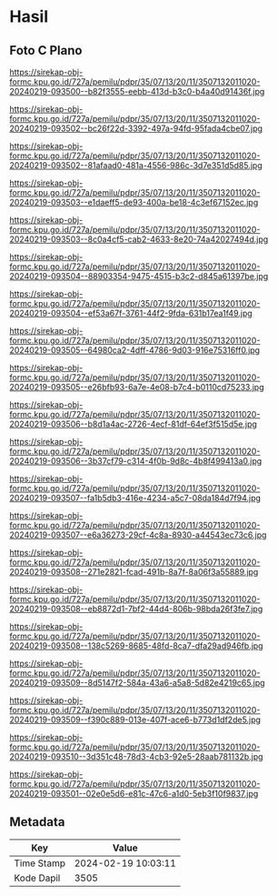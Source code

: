 # Hasil

## Foto C Plano

https://sirekap-obj-formc.kpu.go.id/727a/pemilu/pdpr/35/07/13/20/11/3507132011020-20240219-093500--b82f3555-eebb-413d-b3c0-b4a40d91436f.jpg

https://sirekap-obj-formc.kpu.go.id/727a/pemilu/pdpr/35/07/13/20/11/3507132011020-20240219-093502--bc26f22d-3392-497a-94fd-95fada4cbe07.jpg

https://sirekap-obj-formc.kpu.go.id/727a/pemilu/pdpr/35/07/13/20/11/3507132011020-20240219-093502--81afaad0-481a-4556-986c-3d7e351d5d85.jpg

https://sirekap-obj-formc.kpu.go.id/727a/pemilu/pdpr/35/07/13/20/11/3507132011020-20240219-093503--e1daeff5-de93-400a-be18-4c3ef67152ec.jpg

https://sirekap-obj-formc.kpu.go.id/727a/pemilu/pdpr/35/07/13/20/11/3507132011020-20240219-093503--8c0a4cf5-cab2-4633-8e20-74a42027494d.jpg

https://sirekap-obj-formc.kpu.go.id/727a/pemilu/pdpr/35/07/13/20/11/3507132011020-20240219-093504--88903354-9475-4515-b3c2-d845a61397be.jpg

https://sirekap-obj-formc.kpu.go.id/727a/pemilu/pdpr/35/07/13/20/11/3507132011020-20240219-093504--ef53a67f-3761-44f2-9fda-631b17ea1f49.jpg

https://sirekap-obj-formc.kpu.go.id/727a/pemilu/pdpr/35/07/13/20/11/3507132011020-20240219-093505--64980ca2-4dff-4786-9d03-916e75316ff0.jpg

https://sirekap-obj-formc.kpu.go.id/727a/pemilu/pdpr/35/07/13/20/11/3507132011020-20240219-093505--e26bfb93-6a7e-4e08-b7c4-b0110cd75233.jpg

https://sirekap-obj-formc.kpu.go.id/727a/pemilu/pdpr/35/07/13/20/11/3507132011020-20240219-093506--b8d1a4ac-2726-4ecf-81df-64ef3f515d5e.jpg

https://sirekap-obj-formc.kpu.go.id/727a/pemilu/pdpr/35/07/13/20/11/3507132011020-20240219-093506--3b37cf79-c314-4f0b-9d8c-4b8f499413a0.jpg

https://sirekap-obj-formc.kpu.go.id/727a/pemilu/pdpr/35/07/13/20/11/3507132011020-20240219-093507--fa1b5db3-416e-4234-a5c7-08da184d7f94.jpg

https://sirekap-obj-formc.kpu.go.id/727a/pemilu/pdpr/35/07/13/20/11/3507132011020-20240219-093507--e6a36273-29cf-4c8a-8930-a44543ec73c6.jpg

https://sirekap-obj-formc.kpu.go.id/727a/pemilu/pdpr/35/07/13/20/11/3507132011020-20240219-093508--271e2821-fcad-491b-8a7f-8a06f3a55889.jpg

https://sirekap-obj-formc.kpu.go.id/727a/pemilu/pdpr/35/07/13/20/11/3507132011020-20240219-093508--eb8872d1-7bf2-44d4-806b-98bda26f3fe7.jpg

https://sirekap-obj-formc.kpu.go.id/727a/pemilu/pdpr/35/07/13/20/11/3507132011020-20240219-093508--138c5269-8685-48fd-8ca7-dfa29ad946fb.jpg

https://sirekap-obj-formc.kpu.go.id/727a/pemilu/pdpr/35/07/13/20/11/3507132011020-20240219-093509--8d5147f2-584a-43a6-a5a8-5d82e4219c65.jpg

https://sirekap-obj-formc.kpu.go.id/727a/pemilu/pdpr/35/07/13/20/11/3507132011020-20240219-093509--f390c889-013e-407f-ace6-b773d1df2de5.jpg

https://sirekap-obj-formc.kpu.go.id/727a/pemilu/pdpr/35/07/13/20/11/3507132011020-20240219-093510--3d351c48-78d3-4cb3-92e5-28aab781132b.jpg

https://sirekap-obj-formc.kpu.go.id/727a/pemilu/pdpr/35/07/13/20/11/3507132011020-20240219-093501--02e0e5d6-e81c-47c6-a1d0-5eb3f10f9837.jpg


## Metadata

| Key        | Value               |
| ---------- | ------------------- |
| Time Stamp | 2024-02-19 10:03:11 |
| Kode Dapil | 3505                |



